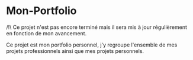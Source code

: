 # Mon-Portfolio

/!\ Ce projet n'est pas encore terminé mais il sera mis à jour régulièrement en fonction de mon avancement.

Ce projet est mon portfolio personnel, j'y regroupe l'ensemble de mes projets professionnels ainsi que mes projets personnels.
